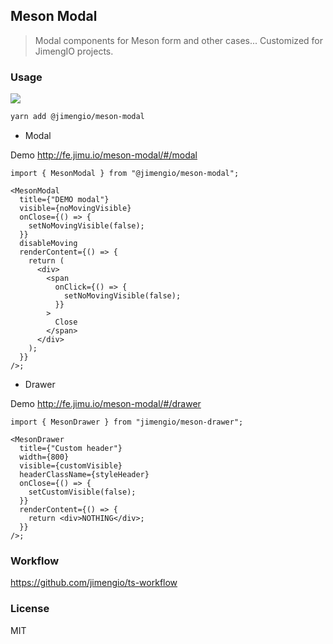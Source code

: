 ## Meson Modal

> Modal components for Meson form and other cases... Customized for JimengIO projects.

### Usage

![](https://img.shields.io/npm/v/@jimengio/meson-modal.svg?style=flat-square)

```bash
yarn add @jimengio/meson-modal
```

- Modal

Demo http://fe.jimu.io/meson-modal/#/modal

```tsx
import { MesonModal } from "@jimengio/meson-modal";

<MesonModal
  title={"DEMO modal"}
  visible={noMovingVisible}
  onClose={() => {
    setNoMovingVisible(false);
  }}
  disableMoving
  renderContent={() => {
    return (
      <div>
        <span
          onClick={() => {
            setNoMovingVisible(false);
          }}
        >
          Close
        </span>
      </div>
    );
  }}
/>;
```

- Drawer

Demo http://fe.jimu.io/meson-modal/#/drawer

```tsx
import { MesonDrawer } from "jimengio/meson-drawer";

<MesonDrawer
  title={"Custom header"}
  width={800}
  visible={customVisible}
  headerClassName={styleHeader}
  onClose={() => {
    setCustomVisible(false);
  }}
  renderContent={() => {
    return <div>NOTHING</div>;
  }}
/>;
```

### Workflow

https://github.com/jimengio/ts-workflow

### License

MIT
